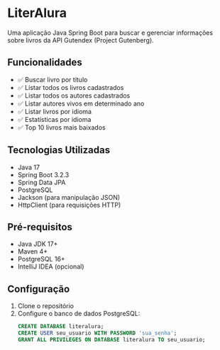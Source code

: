 # LiterAlura

Uma aplicação Java Spring Boot para buscar e gerenciar informações sobre livros da API Gutendex (Project Gutenberg).

## Funcionalidades

- ✅ Buscar livro por título
- ✅ Listar todos os livros cadastrados
- ✅ Listar todos os autores cadastrados
- ✅ Listar autores vivos em determinado ano
- ✅ Listar livros por idioma
- ✅ Estatísticas por idioma
- ✅ Top 10 livros mais baixados

## Tecnologias Utilizadas

- Java 17
- Spring Boot 3.2.3
- Spring Data JPA
- PostgreSQL
- Jackson (para manipulação JSON)
- HttpClient (para requisições HTTP)

## Pré-requisitos

- Java JDK 17+
- Maven 4+
- PostgreSQL 16+
- IntelliJ IDEA (opcional)

## Configuração

1. Clone o repositório
2. Configure o banco de dados PostgreSQL:
   ```sql
   CREATE DATABASE literalura;
   CREATE USER seu_usuario WITH PASSWORD 'sua_senha';
   GRANT ALL PRIVILEGES ON DATABASE literalura TO seu_usuario;